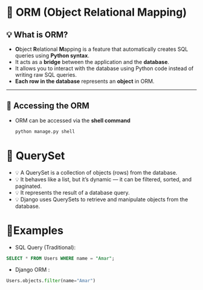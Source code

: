 # 📑 ORM (Object Relational Mapping)

## 💡 What is ORM?
- **O**bject **R**elational **M**apping is a feature that automatically creates SQL queries using **Python syntax**.
- It acts as a **bridge** between the application and the **database**.
- It allows you to interact with the database using Python code instead of writing raw SQL queries.
- **Each row in the database** represents an **object** in ORM.

---

## 📑 Accessing the ORM
- ORM can be accessed via the **shell command**
  ```bash
  python manage.py shell
  ```


# 📑 QuerySet
- 💡 A QuerySet is a collection of objects (rows) from the database.
- 💡 It behaves like a list, but it’s dynamic — it can be filtered, sorted, and paginated.
- 💡 It represents the result of a database query.
- 💡 Django uses QuerySets to retrieve and manipulate objects from the database.


# 📑Examples
- SQL Query (Traditional):
```sql
SELECT * FROM Users WHERE name = "Amar";
```
- Django ORM :
```python
Users.objects.filter(name="Amar")
```
